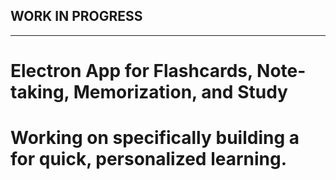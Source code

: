 ## WORK IN PROGRESS

---

# Electron App for Flashcards, Note-taking, Memorization, and Study

# Working on specifically building a for quick, personalized learning.

